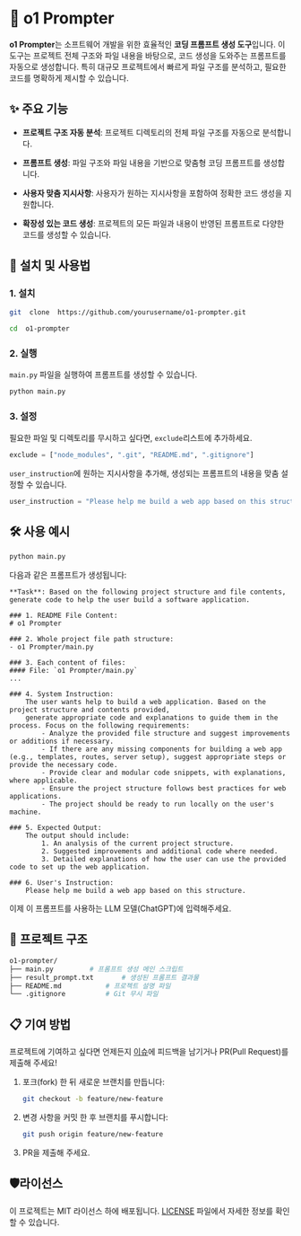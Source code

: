 # 📜 o1 Prompter

  

**o1 Prompter**는 소프트웨어 개발을 위한 효율적인 **코딩 프롬프트 생성 도구**입니다. 
이 도구는 프로젝트 전체 구조와 파일 내용을 바탕으로, 코드 생성을 도와주는 프롬프트를 자동으로 생성합니다. 
특히 대규모 프로젝트에서 빠르게 파일 구조를 분석하고, 필요한 코드를 명확하게 제시할 수 있습니다.

  

## ✨ 주요 기능

  

-  **프로젝트 구조 자동 분석**: 프로젝트 디렉토리의 전체 파일 구조를 자동으로 분석합니다.

-  **프롬프트 생성**: 파일 구조와 파일 내용을 기반으로 맞춤형 코딩 프롬프트를 생성합니다.

-  **사용자 맞춤 지시사항**: 사용자가 원하는 지시사항을 포함하여 정확한 코드 생성을 지원합니다.

-  **확장성 있는 코드 생성**: 프로젝트의 모든 파일과 내용이 반영된 프롬프트로 다양한 코드를 생성할 수 있습니다.

  

## 🚀 설치 및 사용법

  

### 1. 설치


```bash
git  clone  https://github.com/yourusername/o1-prompter.git

cd  o1-prompter
```


### 2. 실행


`main.py` 파일을 실행하여 프롬프트를 생성할 수 있습니다.

```bash
python main.py
```


### 3. 설정


필요한 파일 및 디렉토리를 무시하고 싶다면, `exclude`리스트에 추가하세요.

```python
exclude = ["node_modules", ".git", "README.md", ".gitignore"]
```

`user_instruction`에 원하는 지시사항을 추가해, 생성되는 프롬프트의 내용을 맞춤 설정할 수 있습니다.

```python
user_instruction = "Please help me build a web app based on this structure."
```


## 🛠️ 사용 예시


```bash
python main.py
```

다음과 같은 프롬프트가 생성됩니다:

```plaintext
**Task**: Based on the following project structure and file contents, generate code to help the user build a software application.

### 1. README File Content:
# o1 Prompter

### 2. Whole project file path structure:
- o1 Prompter/main.py

### 3. Each content of files:
#### File: `o1 Prompter/main.py`
...

### 4. System Instruction:
    The user wants help to build a web application. Based on the project structure and contents provided, 
    generate appropriate code and explanations to guide them in the process. Focus on the following requirements:
        - Analyze the provided file structure and suggest improvements or additions if necessary.
        - If there are any missing components for building a web app (e.g., templates, routes, server setup), suggest appropriate steps or provide the necessary code.
        - Provide clear and modular code snippets, with explanations, where applicable.
        - Ensure the project structure follows best practices for web applications.
        - The project should be ready to run locally on the user's machine.

### 5. Expected Output:
    The output should include:
        1. An analysis of the current project structure.
        2. Suggested improvements and additional code where needed.
        3. Detailed explanations of how the user can use the provided code to set up the web application.

### 6. User's Instruction:
	Please help me build a web app based on this structure.
```
이제 이 프롬프트를 사용하는 LLM 모델(ChatGPT)에 입력해주세요.

## 📂 프로젝트 구조


```bash
o1-prompter/
├── main.py			# 프롬프트 생성 메인 스크립트
├── result_prompt.txt		# 생성된 프롬프트 결과물
├── README.md			# 프로젝트 설명 파일
└── .gitignore			# Git 무시 파일
```


## 📋 기여 방법


프로젝트에 기여하고 싶다면 언제든지 [이슈](https://github.com/habaekk/ppm/issues)에 피드백을 남기거나 PR(Pull Request)를 제출해 주세요!

1. 포크(fork) 한 뒤 새로운 브랜치를 만듭니다:
	```bash
	git checkout -b feature/new-feature
	```

2. 변경 사항을 커밋 한 후 브랜치를 푸시합니다:
	```bash
	git push origin feature/new-feature
	```

3. PR을 제출해 주세요.


## 🛡️라이선스


이 프로젝트는 MIT 라이선스 하에 배포됩니다. [LICENSE](./LICENSE) 파일에서 자세한 정보를 확인할 수 있습니다.